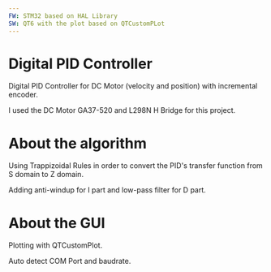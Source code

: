 ```yaml
---
FW: STM32 based on HAL Library
SW: QT6 with the plot based on QTCustomPLot
---
```

# Digital PID Controller 
Digital PID Controller for DC Motor (velocity and position) with incremental encoder.

I used the DC Motor GA37-520 and L298N H Bridge for this project.

# About the algorithm
Using Trappizoidal Rules in order to convert the PID's transfer function from S domain to Z domain.

Adding anti-windup for I part and low-pass filter for D part.

# About the GUI
Plotting with QTCustomPlot.

Auto detect COM Port and baudrate.





